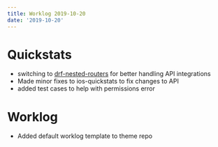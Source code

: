 ```yaml
---
title: Worklog 2019-10-20
date: '2019-10-20'
---
```


# Quickstats

- switching to [drf-nested-routers] for better handling API integrations
- Made minor fixes to ios-quickstats to fix changes to API
- added test cases to help with permissions error

# Worklog

- Added default worklog template to theme repo

[drf-nested-routers]: https://github.com/alanjds/drf-nested-routers
